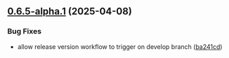 ## [0.6.5-alpha.1](https://github.com/adepanges/teamretro-mcp-server/compare/v0.6.2...v0.6.5-alpha.1) (2025-04-08)


### Bug Fixes

* allow release version workflow to trigger on develop branch ([ba241cd](https://github.com/adepanges/teamretro-mcp-server/commit/ba241cde7152ffa9b9e80eb054e7f20db6c5fcc9))



